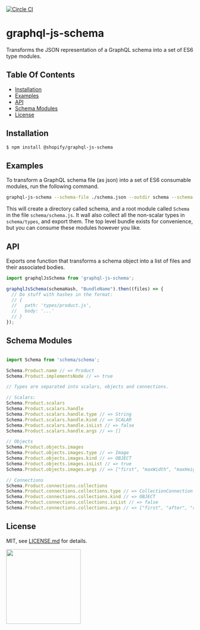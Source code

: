 [![Circle CI](https://circleci.com/gh/Shopify/graphql-js-schema-fetch.png?circle-token=93549bd063e7d394b231f147e68f2311dc871e8d)](https://circleci.com/gh/Shopify/graphql-js-schema)

# graphql-js-schema

Transforms the JSON representation of a GraphQL schema into a set of ES6 type modules.

## Table Of Contents

- [Installation](#installation)
- [Examples](#examples)
- [API](#api)
- [Schema Modules](#schema-modules)
- [License](http://github.com/Shopify/graphql-js-schema/blob/master/LICENSE.md)

## Installation

```bash
$ npm install @shopify/graphql-js-schema
```

## Examples

To transform a GraphQL schema file (as json) into a set of ES6 consumable
modules, run the following command.

```bash
graphql-js-schema --schema-file ./schema.json --outdir schema --schema-bundle-name="Schema"
```

This will create a directory called schema, and a root module called `Schema` in
the file `schema/schema.js`. It wall also collect all the non-scalar types in
`schema/types`, and export them. The top level bundle exists for convenience,
but you can consume these modules however you like.

## API

Exports one function that transforms a schema object into a list of files and
their associated bodies.

```javascript
import graphqlJsSchema from 'graphql-js-schema';

graphqlJsSchema(schemaHash, "BundleName").then((files) => {
  // Do stuff with hashes in the format:
  // {
  //   path: 'types/product.js',
  //   body: '...'
  // }
});
```

## Schema Modules

```javascript

import Schema from 'schema/schema';

Schema.Product.name // => Product
Schema.Product.implementsNode // => true

// Types are separated into scalars, objects and connections.

// Scalars:
Schema.Product.scalars
Schema.Product.scalars.handle
Schema.Product.scalars.handle.type // => String
Schema.Product.scalars.handle.kind // => SCALAR
Schema.Product.scalars.handle.isList // => false
Schema.Product.scalars.handle.args // => []

// Objects
Schema.Product.objects.images
Schema.Product.objects.images.type // => Image
Schema.Product.objects.images.kind // => OBJECT
Schema.Product.objects.images.isList // => true
Schema.Product.objects.images.args // => ["first", "maxWidth", "maxHeight", "crop", "scale"]

// Connections
Schema.Product.connections.collections
Schema.Product.connections.collections.type // => CollectionConnection
Schema.Product.connections.collections.kind // => OBJECT
Schema.Product.connections.collections.isList // => false
Schema.Product.connections.collections.args // => ["first", "after", "reverse"]

```

## License

MIT, see [LICENSE.md](http://github.com/Shopify/graphql-js-schema/blob/master/LICENSE.md) for details.

<img src="https://cdn.shopify.com/shopify-marketing_assets/builds/19.0.0/shopify-full-color-black.svg" width="200" />
